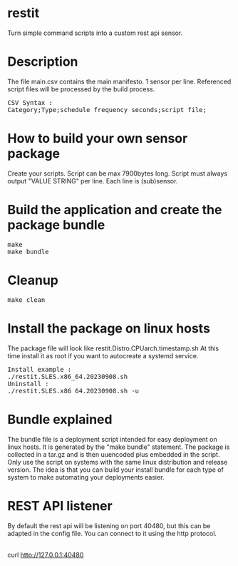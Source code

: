 # restit
Turn simple command scripts into a custom rest api sensor.

# Description
The file main.csv contains the main manifesto. 1 sensor per line.
Referenced script files will be processed by the build process.

<pre>CSV Syntax :
Category;Type;schedule_frequency_seconds;script_file;
</pre>

# How to build your own sensor package
Create your scripts. Script can be max 7900bytes long. Script must always output "VALUE STRING" per line. Each line is (sub)sensor.

# Build the application and create the package bundle
<pre>make
make bundle</pre>

# Cleanup
<pre>make clean</pre>

# Install the package on linux hosts
The package file will look like restit.Distro.CPUarch.timestamp.sh
At this time install it as root if you want to autocreate a systemd service.
<pre>Install example :
./restit.SLES.x86_64.20230908.sh
Uninstall :
./restit.SLES.x86_64.20230908.sh -u
</pre>

# Bundle explained
The bundle file is a deployment script intended for easy deployment on linux hosts.
It is generated by the "make bundle" statement. The package is collected in a tar.gz and is then uuencoded plus embedded in the script.
Only use the script on systems with the same linux distribution and release version. The idea is that you can build your install bundle for each type of system to make automating your deployments easier.

# REST API listener
By default the rest api will be listening on port 40480, but this can be adapted in the config file.
You can connect to it using the http protocol.

<br />curl http://127.0.0.1:40480

